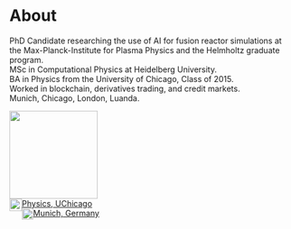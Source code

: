 # About

PhD Candidate researching the use of AI for fusion reactor simulations at the Max-Planck-Institute for Plasma Physics and the Helmholtz graduate program.<br />
MSc in Computational Physics at Heidelberg University.<br />
BA in Physics from the University of Chicago, Class of 2015.<br />
Worked in blockchain, derivatives trading, and credit markets.<br />
Munich, Chicago, London, Luanda.<br />


<div class="details">
  <!-- vCard -->
  <div class="qr">
    <a href="vCard.vcf">
      <img style="float: center; border: 0px" src="https://the-rccg.github.io/rgreif_qrcode.png" height="156" class="qr">
    </a>
  </div>
  <!-- Education -->
  <img style="float: left; border: 0px" src="https://the-rccg.github.io/icons/grad_hat.svg" height="22" class="icon" /> 
  <a href="https://www.uchicago.edu/" target="_blank">
    Physics, UChicago 
  </a>
  <br>
  <!-- Address -->
  <img style="float: left; border: 0px" src="https://the-rccg.github.io/icons/map_pin.svg" height="20" class="icon" /> 
  <a href="https://www.the-rccg.github.io/keybase.txt/", target="_blank">
    Munich, Germany
  </a>
  <br>
</div> <!-- Details -->
